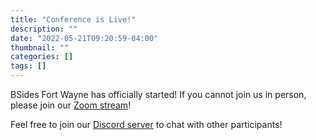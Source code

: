 ```yaml
---
title: "Conference is Live!"
description: ""
date: "2022-05-21T09:20:59-04:00"
thumbnail: ""
categories: []
tags: []
---
```

BSides Fort Wayne has officially started! If you cannot join us in person, please join our [Zoom stream](https://sweetwater.zoom.us/j/87881455753?pwd=eFZYQ2h5YWJtT2dEdldpNXF0Z1FPZz09)!

Feel free to join our [Discord server](https://discord.gg/kdHU84mUNF) to chat with other participants!
